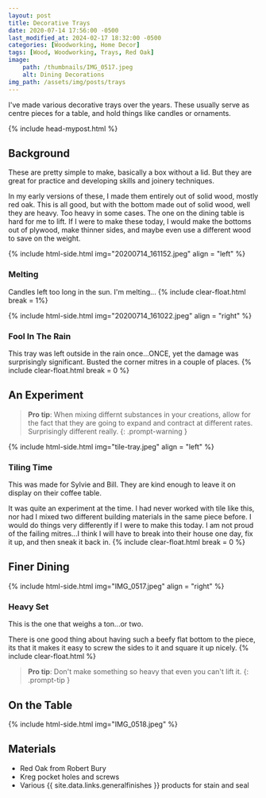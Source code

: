 ```yaml
---
layout: post
title: Decorative Trays
date: 2020-07-14 17:56:00 -0500
last_modified_at: 2024-02-17 18:32:00 -0500
categories: [Woodworking, Home Decor]
tags: [Wood, Woodworking, Trays, Red Oak]
image: 
    path: /thumbnails/IMG_0517.jpeg
    alt: Dining Decorations
img_path: /assets/img/posts/trays
---
```


I've made various decorative trays over the years.  These usually serve as centre pieces for a table, and hold things like candles or ornaments.

{% include head-mypost.html %}

## Background

These are pretty simple to make, basically a box without a lid.  But they are great for practice and developing skills and joinery techniques.

In my early versions of these, I made them entirely out of solid wood, mostly red oak.  This is all good, but with the bottom made out of solid wood, well they are heavy.  Too heavy in some cases.  The one on the dining table is hard for me to lift.  If I were to make these today, I would make the bottoms out of plywood, make thinner sides, and maybe even use a different wood to save on the weight.

{% include html-side.html img="20200714_161152.jpeg" align = "left" %}

### Melting

Candles left too long in the sun.  I'm melting...
{% include clear-float.html break = 1%}

{% include html-side.html img="20200714_161022.jpeg" align = "right" %}

### Fool In The Rain

This tray was left outside in the rain once...ONCE, yet the damage was surprisingly significant.  Busted the corner mitres in a couple of places.
{% include clear-float.html break = 0 %}

## An Experiment

>**Pro tip**: When mixing differnt substances in your creations, allow for the fact that they are going to expand and contract at different rates.  Surprisingly different really.
{: .prompt-warning }

{% include html-side.html img="tile-tray.jpeg" align = "left" %}

### Tiling Time

This was made for Sylvie and Bill.  They are kind enough to leave it on display on their coffee table.

It was quite an experiment at the time.  I had never worked with tile like this, nor had I mixed two different building materials in the same piece before.  I would do things very differently if I were to make this today.  I am not proud of the failing mitres...I think I will have to break into their house one day, fix it up, and then sneak it back in.
{% include clear-float.html break = 0 %}

## Finer Dining

{% include html-side.html img="IMG_0517.jpeg" align = "right" %}

### Heavy Set

This is the one that weighs a ton...or two.

There is one good thing about having such a beefy flat bottom to the piece, its that it makes it easy to screw the sides to it and square it up nicely.
{% include clear-float.html %}

>**Pro tip**: Don't make something so heavy that even you can't lift it.
{: .prompt-tip }

## On the Table

{% include html-side.html img="IMG_0518.jpeg" %}

## Materials

- Red Oak from Robert Bury
- Kreg pocket holes and screws
- Various {{ site.data.links.generalfinishes }} products for stain and seal
